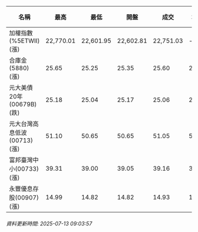 | 名稱 | 最高 | 最低 | 開盤 | 成交 | 均價 | 成交金額(億) | 昨收 | 漲跌幅 | 漲跌 | 總量 | 昨量 | 振幅 |
| -------- | -------- | -------- | -------- |-------- | -------- | -------- |-------- |-------- |-------- | -------- | -------- |-------- |
|加權指數(%5ETWII) (漲)|22,770.01|22,601.95|22,602.81|22,751.03|-|3,282.18|22,693.25|0.25%|57.78|6,967,108|0|0.74%|
|合庫金(5880) (漲)|25.65|25.25|25.35|25.60|25.54|4.02|25.30|1.19%|0.30|15,740|7,883|1.58%|
|元大美債20年(00679B) (跌)|25.18|25.04|25.17|25.06|25.09|5.90|25.10|0.16%|0.04|23,508|32,060|0.56%|
|元大台灣高息低波(00713) (漲)|51.10|50.65|50.65|51.05|50.93|3.04|50.65|0.79%|0.40|5,968|6,774|0.89%|
|富邦臺灣中小(00733) (漲)|39.31|39.00|39.05|39.16|39.17|0.242|39.02|0.36%|0.14|617|661|0.79%|
|永豐優息存股(00907) (漲)|14.99|14.82|14.82|14.93|14.93|0.137|14.82|0.74%|0.11|917|1,211|1.15%|
###### 資料更新時間: 2025-07-13 09:03:57